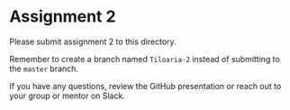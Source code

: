 # Assignment 2

Please submit assignment 2 to this directory.

Remember to create a branch named `Tiloaria-2` 
instead of submitting to the `master` branch.

If you have any questions, review the GitHub presentation or reach
out to your group or mentor on Slack.
